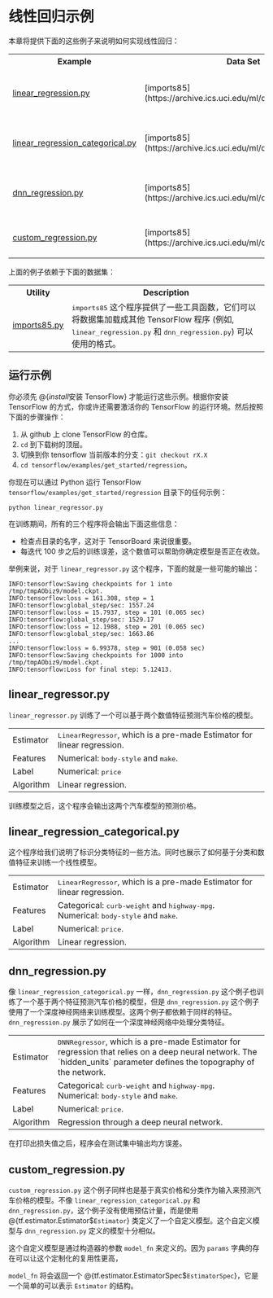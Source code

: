 # 线性回归示例

本章将提供下面的这些例子来说明如何实现线性回归：

<table>
  <tr> <th>Example</th> <th>Data Set</th> <th>Demonstrates How To...</th></tr>

  <tr>
    <td><a href="https://www.tensorflow.org/code/tensorflow/examples/get_started/regression/linear_regression.py">linear_regression.py</a></td>
    <td>[imports85](https://archive.ics.uci.edu/ml/datasets/automobile)</td>
    <td>使用 @{tf.estimator.LinearRegressor} Estimator 基于数值数据来训练一个回归模型。</td>
  </tr>

  <tr>
    <td><a href="https://www.tensorflow.org/code/tensorflow/examples/get_started/regression/linear_regression_categorical.py">linear_regression_categorical.py</a></td>
    <td>[imports85](https://archive.ics.uci.edu/ml/datasets/automobile)</td>
    <td>使用 @{tf.estimator.LinearRegressor} Estimator 基于分类数据来训练一个回归模型。</td>
  </tr>

  <tr>
    <td><a href="https://www.tensorflow.org/code/tensorflow/examples/get_started/regression/dnn_regression.py">dnn_regression.py</a></td>
    <td>[imports85](https://archive.ics.uci.edu/ml/datasets/automobile)</td>
    <td>使用 @{tf.estimator.DNNRegressor} Estimator 基于离散数据和深度神经网络来训练一个回归模型。</td>
  </tr>

  <tr>
    <td><a href="https://www.tensorflow.org/code/tensorflow/examples/get_started/regression/custom_regression.py">custom_regression.py</a></td>
    <td>[imports85](https://archive.ics.uci.edu/ml/datasets/automobile)</td>
    <td>使用 @{tf.estimator.Estimator} 来训练一个自定义 dnn 回归模型。</td>
  </tr>

</table>

上面的例子依赖于下面的数据集：

<table>
  <tr> <th>Utility</th> <th>Description</th></tr>

  <tr>
    <td><a href="../../examples/get_started/regression/imports85.py">imports85.py</a></td>
    <td><tt>imports85</tt> 这个程序提供了一些工具函数，它们可以将数据集加载成其他 TensorFlow 程序 (例如, <tt>linear_regression.py</tt> 和 <tt>dnn_regression.py</tt>) 可以使用的格式。</td>
  </tr>


</table>


<!--
## Linear regression concepts
## 线性回归概念

If you are new to machine learning and want to learn about regression,
watch the following video:
如果你是机器学习的新人并且还想多了解关于回归的知识的话，可以观看下面的视频：

(todo:jbgordon) Video introduction goes here.
-->

<!--
[When MLCC becomes available externally, add links to the relevant MLCC units.]
-->


<a name="running"></a>
## 运行示例

你必须先 @{$install$安装 TensorFlow} 才能运行这些示例。根据你安装 TensorFlow 的方式，你或许还需要激活你的 TensorFlow 的运行环境。然后按照下面的步骤操作：

1. 从 github 上 clone TensorFlow 的仓库。
2. `cd` 到下载树的顶层。
3. 切换到你 tensorflow 当前版本的分支：`git checkout rX.X`
4. `cd tensorflow/examples/get_started/regression`。

你现在可以通过 Python 运行 TensorFlow  `tensorflow/examples/get_started/regression` 目录下的任何示例：

```bsh
python linear_regressor.py
```

在训练期间，所有的三个程序将会输出下面这些信息：

* 检查点目录的名字，这对于 TensorBoard 来说很重要。
* 每迭代 100 步之后的训练误差，这个数值可以帮助你确定模型是否正在收敛。

举例来说，对于 `linear_regressor.py` 这个程序，下面的就是一些可能的输出：

```bsh
INFO:tensorflow:Saving checkpoints for 1 into /tmp/tmpAObiz9/model.ckpt.
INFO:tensorflow:loss = 161.308, step = 1
INFO:tensorflow:global_step/sec: 1557.24
INFO:tensorflow:loss = 15.7937, step = 101 (0.065 sec)
INFO:tensorflow:global_step/sec: 1529.17
INFO:tensorflow:loss = 12.1988, step = 201 (0.065 sec)
INFO:tensorflow:global_step/sec: 1663.86
...
INFO:tensorflow:loss = 6.99378, step = 901 (0.058 sec)
INFO:tensorflow:Saving checkpoints for 1000 into /tmp/tmpAObiz9/model.ckpt.
INFO:tensorflow:Loss for final step: 5.12413.
```


<a name="basic"></a>
## linear_regressor.py

`linear_regressor.py` 训练了一个可以基于两个数值特征预测汽车价格的模型。

<table>
  <tr>
    <td>Estimator</td>
    <td><tt>LinearRegressor</tt>, which is a pre-made Estimator for linear
        regression.</td>
  </tr>

  <tr>
    <td>Features</td>
    <td>Numerical: <tt>body-style</tt> and <tt>make</tt>.</td>
  </tr>

  <tr>
    <td>Label</td>
    <td>Numerical: <tt>price</tt>
  </tr>

  <tr>
    <td>Algorithm</td>
    <td>Linear regression.</td>
  </tr>
</table>

训练模型之后，这个程序会输出这两个汽车模型的预测价格。


<a name="categorical"></a>
## linear_regression_categorical.py

这个程序给我们说明了标识分类特征的一些方法。同时也展示了如何基于分类和数值特征来训练一个线性模型。

<table>
  <tr>
    <td>Estimator</td>
    <td><tt>LinearRegressor</tt>, which is a pre-made Estimator for linear
        regression. </td>
  </tr>

  <tr>
    <td>Features</td>
    <td>Categorical: <tt>curb-weight</tt> and <tt>highway-mpg</tt>.<br/>
        Numerical: <tt>body-style</tt> and <tt>make</tt>.</td>
  </tr>

  <tr>
    <td>Label</td>
    <td>Numerical: <tt>price</tt>.</td>
  </tr>

  <tr>
    <td>Algorithm</td>
    <td>Linear regression.</td>
  </tr>
</table>


<a name="dnn"></a>
## dnn_regression.py

像 `linear_regression_categorical.py` 一样，`dnn_regression.py` 这个例子也训练了一个基于两个特征预测汽车价格的模型，但是 `dnn_regression.py` 这个例子使用了一个深度神经网络来训练模型。这两个例子都依赖于同样的特征。`dnn_regression.py` 展示了如何在一个深度神经网络中处理分类特征。

<table>
  <tr>
    <td>Estimator</td>
    <td><tt>DNNRegressor</tt>, which is a pre-made Estimator for
        regression that relies on a deep neural network.  The
        `hidden_units` parameter defines the topography of the network.</td>
  </tr>

  <tr>
    <td>Features</td>
    <td>Categorical: <tt>curb-weight</tt> and <tt>highway-mpg</tt>.<br/>
        Numerical: <tt>body-style</tt> and <tt>make</tt>.</td>
  </tr>

  <tr>
    <td>Label</td>
    <td>Numerical: <tt>price</tt>.</td>
  </tr>

  <tr>
    <td>Algorithm</td>
    <td>Regression through a deep neural network.</td>
  </tr>
</table>

在打印出损失值之后，程序会在测试集中输出均方误差。


<a name="dnn"></a>
## custom_regression.py

`custom_regression.py` 这个例子同样也是基于真实价格和分类作为输入来预测汽车价格的模型。不像 `linear_regression_categorical.py` 和 `dnn_regression.py`，这个例子没有使用预估计量，而是使用 @{tf.estimator.Estimator$`Estimator`} 类定义了一个自定义模型。这个自定义模型与 `dnn_regression.py` 定义的模型十分相似。

这个自定义模型是通过构造器的参数 `model_fn` 来定义的。因为 `params` 字典的存在可以让这个定制化的复用性更高，

`model_fn` 将会返回一个 @{tf.estimator.EstimatorSpec$`EstimatorSpec`}，它是一个简单的可以表示 `Estimator` 的结构。
